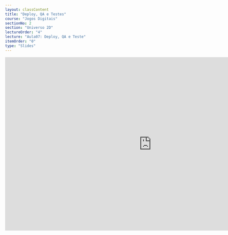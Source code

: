 ```yaml
---
layout: classContent
title: "Deploy, QA e Testes"
course: "Jogos Digitais"
sectionNo: 2
section: "Universo 2D"
lectureOrder: "4"
lecture: "Aula07: Deploy, QA e Teste"
itemOrder: "0"
type: "Slides"
---
```


<iframe src="https://docs.google.com/presentation/d/e/2PACX-1vRV9QQbX_i2YIaGE-wtVaZcNket3BvQbKtuUoYiwtsYUHjWLMquJY40JOZ2mVY_rJ-RnOYOMNapcc1w/embed?start=false&loop=false&delayms=3000" frameborder="0" width="960" height="569" allowfullscreen="true" mozallowfullscreen="true" webkitallowfullscreen="true"></iframe>
